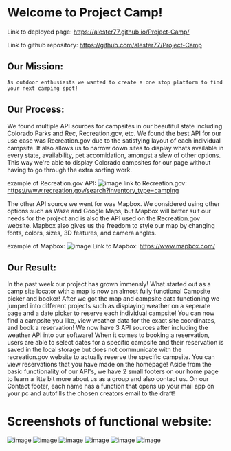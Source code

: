 # Welcome to Project Camp!

Link to deployed page: https://alester77.github.io/Project-Camp/

Link to github repository: https://github.com/alester77/Project-Camp

## Our Mission: 
    
    As outdoor enthusiasts we wanted to create a one stop platform to find your next camping spot!
    

## Our Process: 

   We found multiple API sources for campsites in our beautiful state including Colorado Parks and Rec, Recreation.gov, etc. We found the best API for our use
   case was Recreation.gov due to the satisfying layout of each individual campsite. It also allows us to narrow down sites to display whats available in every state,      availability, pet accomidation, amongst a slew of other options. This way we're able to display Colorado campsites for our page without having to go through the extra    sorting work.
   
   example of Recreation.gov API: ![image](https://user-images.githubusercontent.com/26885024/202314334-88da7893-f9b3-4860-9bc8-9f54ff80d9db.png)
   link to Recreation.gov: https://www.recreation.gov/search?inventory_type=camping
   
   
   
   The other API source we went for was Mapbox. We considered using other options such as Waze and Google Maps, but Mapbox will better suit our needs for the project      and is also the API used on the Recreation.gov website. Mapbox also gives us the freedom to style our map by changing fonts, colors, sizes, 3D features, and camera    angles.
   
   example of Mapbox: ![image](https://user-images.githubusercontent.com/26885024/202585130-a0fbbf88-6221-43f5-943d-bee050d81bfe.png)
   Link to Mapbox: https://www.mapbox.com/

    
## Our Result:

   In the past week our project has grown immensly! What started out as a camp site locator with a map is now an almost fully functional Campsite picker and               booker! After we got the map and campsite data functioning we jumped into different projects such as displaying weather on a seperate page and a date picker to
    reserve each individual campsite! You can now find a campsite you like, view weather data for the exact site coordinates, and book a reservation! We now have 3         API sources after including the weather API into our software! When it comes to booking a reservation, users are able to select dates for a specific campsite
    and their reservation is saved in the local storage but does not communicate with the recreation.gov website to actually reserve the specific campsite. You can
    view reservations that you have made on the homepage! Aside from the basic functionality of our API's, we have 2 small footers on our home page to learn a             litte bit more about us as a group and also contact us. On our Contact footer, each name has a function that opens up your mail app on your pc and autofills
    the chosen creators email to the draft! 
        
        
# Screenshots of functional website:

![image](https://user-images.githubusercontent.com/26885024/204357510-16d17073-c1a9-44e7-8fa6-daa2f15d608e.png)
![image](https://user-images.githubusercontent.com/26885024/204357569-ba5cf6e0-b22d-4b13-a2b2-9fea990ad4f1.png)
![image](https://user-images.githubusercontent.com/26885024/204357680-8693135c-c531-4ff5-9588-8374d79f5afd.png)
![image](https://user-images.githubusercontent.com/26885024/204357741-04fe3a33-b7a0-48b3-a87e-056d6707dde3.png)
![image](https://user-images.githubusercontent.com/26885024/204357899-3a0e0abd-7863-42fe-8b9b-65869e351fc8.png)
![image](https://user-images.githubusercontent.com/26885024/204357961-171ff140-ab18-4de1-a717-434086e4a529.png)


    


    
    
